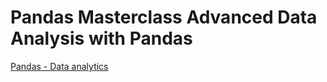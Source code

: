 # Pandas Masterclass Advanced Data Analysis with Pandas
[Pandas - Data analytics](https://www.udemy.com/course/pandas-python/)
